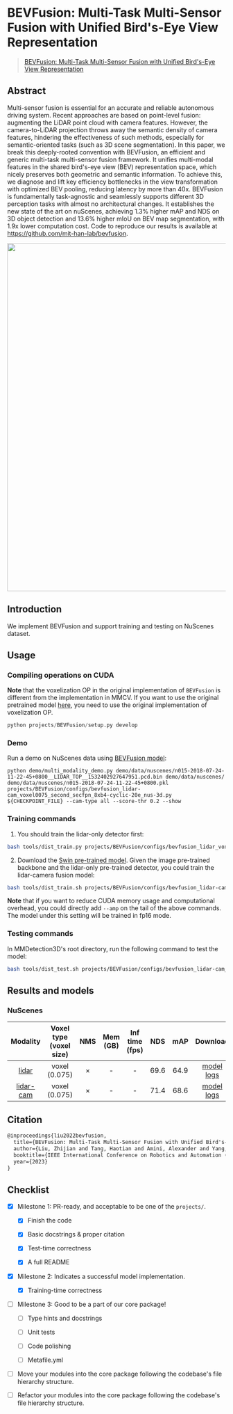 # BEVFusion: Multi-Task Multi-Sensor Fusion with Unified Bird's-Eye View Representation

> [BEVFusion: Multi-Task Multi-Sensor Fusion with Unified Bird's-Eye View Representation](https://arxiv.org/abs/2205.13542)

<!-- [ALGORITHM] -->

## Abstract

Multi-sensor fusion is essential for an accurate and reliable autonomous driving system. Recent approaches are based on point-level fusion: augmenting the LiDAR point cloud with camera features. However, the camera-to-LiDAR projection throws away the semantic density of camera features, hindering the effectiveness of such methods, especially for semantic-oriented tasks (such as 3D scene segmentation). In this paper, we break this deeply-rooted convention with BEVFusion, an efficient and generic multi-task multi-sensor fusion framework. It unifies multi-modal features in the shared bird's-eye view (BEV) representation space, which nicely preserves both geometric and semantic information. To achieve this, we diagnose and lift key efficiency bottlenecks in the view transformation with optimized BEV pooling, reducing latency by more than 40x. BEVFusion is fundamentally task-agnostic and seamlessly supports different 3D perception tasks with almost no architectural changes. It establishes the new state of the art on nuScenes, achieving 1.3% higher mAP and NDS on 3D object detection and 13.6% higher mIoU on BEV map segmentation, with 1.9x lower computation cost. Code to reproduce our
results is available at https://github.com/mit-han-lab/bevfusion.

<div align=center>
<img src="https://user-images.githubusercontent.com/34888372/215313913-4b43f8a1-e2e2-49ba-b631-992155351922.png" width="800"/>
</div>

## Introduction

We implement BEVFusion and support training and testing on NuScenes dataset.

## Usage

<!-- For a typical model, this section should contain the commands for training and testing. You are also suggested to dump your environment specification to env.yml by `conda env export > env.yml`. -->

### Compiling operations on CUDA

**Note** that the voxelization OP in the original implementation of `BEVFusion` is different from the implementation in MMCV. If you want to use the original pretrained model [here](https://github.com/mit-han-lab/bevfusion/blob/main/README.md), you need to use the original implementation of voxelization OP.

```python
python projects/BEVFusion/setup.py develop
```

### Demo

Run a demo on NuScenes data using [BEVFusion model](https://drive.google.com/file/d/1QkvbYDk4G2d6SZoeJqish13qSyXA4lp3/view?usp=share_link):

```shell
python demo/multi_modality_demo.py demo/data/nuscenes/n015-2018-07-24-11-22-45+0800__LIDAR_TOP__1532402927647951.pcd.bin demo/data/nuscenes/ demo/data/nuscenes/n015-2018-07-24-11-22-45+0800.pkl projects/BEVFusion/configs/bevfusion_lidar-cam_voxel0075_second_secfpn_8xb4-cyclic-20e_nus-3d.py ${CHECKPOINT_FILE} --cam-type all --score-thr 0.2 --show
```

### Training commands

1. You should train the lidar-only detector first:

```bash
bash tools/dist_train.py projects/BEVFusion/configs/bevfusion_lidar_voxel0075_second_secfpn_8xb4-cyclic-20e_nus-3d.py 8
```

2. Download the [Swin pre-trained model](https://download.openmmlab.com/mmdetection3d/v1.1.0_models/bevfusion/swint-nuimages-pretrained.pth). Given the image pre-trained backbone and the lidar-only pre-trained detector, you could train the lidar-camera fusion model:

```bash
bash tools/dist_train.sh projects/BEVFusion/configs/bevfusion_lidar-cam_voxel0075_second_secfpn_8xb4-cyclic-20e_nus-3d.py 8 --cfg-options load_from=${LIDAR_PRETRAINED_CHECKPOINT} model.img_backbone.init_cfg.checkpoint=${IMAGE_PRETRAINED_BACKBONE}
```

**Note** that if you want to reduce CUDA memory usage and computational overhead, you could directly add `--amp` on the tail of the above commands. The model under this setting will be trained in fp16 mode.

### Testing commands

In MMDetection3D's root directory, run the following command to test the model:

```bash
bash tools/dist_test.sh projects/BEVFusion/configs/bevfusion_lidar-cam_voxel0075_second_secfpn_8xb4-cyclic-20e_nus-3d.py ${CHECKPOINT_PATH} 8
```

## Results and models

### NuScenes

|                                           Modality                                           | Voxel type (voxel size) | NMS | Mem (GB) | Inf time (fps) | NDS  | mAP  |                                                                                                                                                             Download                                                                                                                                                              |
| :------------------------------------------------------------------------------------------: | :---------------------: | :-: | :------: | :------------: | :--: | :--: | :-------------------------------------------------------------------------------------------------------------------------------------------------------------------------------------------------------------------------------------------------------------------------------------------------------------------------------: |
|     [lidar](./configs/bevfusion_lidar_voxel0075_second_secfpn_8xb4-cyclic-20e_nus-3d.py)     |      voxel (0.075)      |  ×  |    -     |       -        | 69.6 | 64.9 |     [model](https://download.openmmlab.com/mmdetection3d/v1.1.0_models/bevfusion/bevfusion_lidar_voxel0075_second_secfpn_8xb4-cyclic-20e_nus-3d-2628f933.pth) [logs](https://download.openmmlab.com/mmdetection3d/v1.1.0_models/bevfusion/bevfusion_lidar_voxel0075_second_secfpn_8xb4-cyclic-20e_nus-3d_20230322_053447.log)     |
| [lidar-cam](./configs/bevfusion_lidar-cam_voxel0075_second_secfpn_8xb4-cyclic-20e_nus-3d.py) |      voxel (0.075)      |  ×  |    -     |       -        | 71.4 | 68.6 | [model](https://download.openmmlab.com/mmdetection3d/v1.1.0_models/bevfusion/bevfusion_lidar-cam_voxel0075_second_secfpn_8xb4-cyclic-20e_nus-3d-5239b1af.pth) [logs](https://download.openmmlab.com/mmdetection3d/v1.1.0_models/bevfusion/bevfusion_lidar-cam_voxel0075_second_secfpn_8xb4-cyclic-20e_nus-3d_20230524_001539.log) |

## Citation

```latex
@inproceedings{liu2022bevfusion,
  title={BEVFusion: Multi-Task Multi-Sensor Fusion with Unified Bird's-Eye View Representation},
  author={Liu, Zhijian and Tang, Haotian and Amini, Alexander and Yang, Xingyu and Mao, Huizi and Rus, Daniela and Han, Song},
  booktitle={IEEE International Conference on Robotics and Automation (ICRA)},
  year={2023}
}
```

## Checklist

<!-- Here is a checklist illustrating a usual development workflow of a successful project, and also serves as an overview of this project's progress. The PIC (person in charge) or contributors of this project should check all the items that they believe have been finished, which will further be verified by codebase maintainers via a PR.
OpenMMLab's maintainer will review the code to ensure the project's quality. Reaching the first milestone means that this project suffices the minimum requirement of being merged into 'projects/'. But this project is only eligible to become a part of the core package upon attaining the last milestone.
Note that keeping this section up-to-date is crucial not only for this project's developers but the entire community, since there might be some other contributors joining this project and deciding their starting point from this list. It also helps maintainers accurately estimate time and effort on further code polishing, if needed.
A project does not necessarily have to be finished in a single PR, but it's essential for the project to at least reach the first milestone in its very first PR. -->

- [x] Milestone 1: PR-ready, and acceptable to be one of the `projects/`.

  - [x] Finish the code

    <!-- The code's design shall follow existing interfaces and convention. For example, each model component should be registered into `mmdet3d.registry.MODELS` and configurable via a config file. -->

  - [x] Basic docstrings & proper citation

    <!-- Each major object should contain a docstring, describing its functionality and arguments. If you have adapted the code from other open-source projects, don't forget to cite the source project in docstring and make sure your behavior is not against its license. Typically, we do not accept any code snippet under GPL license. [A Short Guide to Open Source Licenses](https://medium.com/nationwide-technology/a-short-guide-to-open-source-licenses-cf5b1c329edd) -->

  - [x] Test-time correctness

    <!-- If you are reproducing the result from a paper, make sure your model's inference-time performance matches that in the original paper. The weights usually could be obtained by simply renaming the keys in the official pre-trained weights. This test could be skipped though, if you are able to prove the training-time correctness and check the second milestone. -->

  - [x] A full README

    <!-- As this template does. -->

- [x] Milestone 2: Indicates a successful model implementation.

  - [x] Training-time correctness

    <!-- If you are reproducing the result from a paper, checking this item means that you should have trained your model from scratch based on the original paper's specification and verified that the final result matches the report within a minor error range. -->

- [ ] Milestone 3: Good to be a part of our core package!

  - [ ] Type hints and docstrings

    <!-- Ideally *all* the methods should have [type hints](https://www.pythontutorial.net/python-basics/python-type-hints/) and [docstrings](https://google.github.io/styleguide/pyguide.html#381-docstrings). [Example](https://github.com/open-mmlab/mmdetection3d/blob/dev-1.x/mmdet3d/models/detectors/fcos_mono3d.py) -->

  - [ ] Unit tests

    <!-- Unit tests for each module are required. [Example](https://github.com/open-mmlab/mmdetection3d/blob/dev-1.x/tests/test_models/test_dense_heads/test_fcos_mono3d_head.py) -->

  - [ ] Code polishing

    <!-- Refactor your code according to reviewer's comment. -->

  - [ ] Metafile.yml

    <!-- It will be parsed by MIM and Inferencer. [Example](https://github.com/open-mmlab/mmdetection3d/blob/dev-1.x/configs/fcos3d/metafile.yml) -->

- [ ] Move your modules into the core package following the codebase's file hierarchy structure.

  <!-- In particular, you may have to refactor this README into a standard one. [Example](/configs/textdet/dbnet/README.md) -->

- [ ] Refactor your modules into the core package following the codebase's file hierarchy structure.
